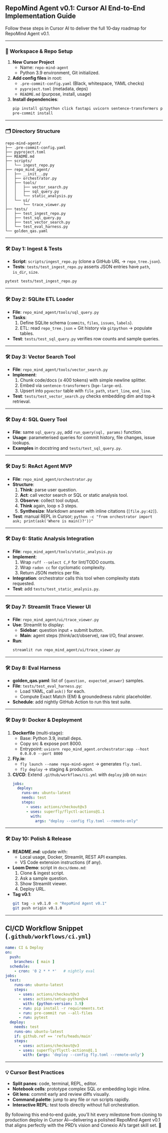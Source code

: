 ## RepoMind Agent v0.1: Cursor AI End‑to‑End Implementation Guide

Follow these steps in Cursor AI to deliver the full 10‑day roadmap for RepoMind Agent v0.1.

---

### 📁 Workspace & Repo Setup

1. **New Cursor Project**
   - Name: `repo-mind-agent`
   - Python 3.9 environment, Git initialized.
2. **Add config files** in root:
   - `.pre-commit-config.yaml` (Black, whitespace, YAML checks)
   - `pyproject.toml` (metadata, deps)
   - `README.md` (purpose, install, usage)
3. **Install dependencies**:
   ```bash
   pip install gitpython click fastapi uvicorn sentence-transformers pgvector ruff radon pytest
   pre-commit install
   ```

---

### 🗂 Directory Structure

```
repo-mind-agent/
├── .pre-commit-config.yaml
├── pyproject.toml
├── README.md
├── scripts/
│   └── ingest_repo.py
├── repo_mind_agent/
│   ├── __init__.py
│   ├── orchestrator.py
│   ├── tools/
│   │   ├── vector_search.py
│   │   ├── sql_query.py
│   │   └── static_analysis.py
│   └── ui/
│       └── trace_viewer.py
├── tests/
│   ├── test_ingest_repo.py
│   ├── test_sql_query.py
│   ├── test_vector_search.py
│   └── test_eval_harness.py
└── golden_qas.yaml
```

---

### 🛠 Day 1: Ingest & Tests

- **Script**: `scripts/ingest_repo.py` (clone a GitHub URL → `repo_tree.json`).
- **Tests**: `tests/test_ingest_repo.py` asserts JSON entries have `path`, `is_dir`, `size`.

```bash
pytest tests/test_ingest_repo.py
```

---

### 🛠 Day 2: SQLite ETL Loader

- **File**: `repo_mind_agent/tools/sql_query.py`
- **Tasks**:
  1. Define SQLite schema (`commits`, `files`, `issues`, `labels`).
  2. ETL: read `repo_tree.json` + Git history via `gitpython` → populate tables.
- **Test**: `tests/test_sql_query.py` verifies row counts and sample queries.

---

### 🛠 Day 3: Vector Search Tool

- **File**: `repo_mind_agent/tools/vector_search.py`
- **Implement**:
  1. Chunk code/docs (≤ 400 tokens) with simple newline splitter.
  2. Embed via `sentence-transformers` (`bge-large-en`).
  3. Upsert into `pgvector` table with `file_path`, `start_line`, `end_line`.
- **Test**: `tests/test_vector_search.py` checks embedding dim and top‑k retrieval.

---

### 🛠 Day 4: SQL Query Tool

- **File**: same `sql_query.py`, add `run_query(sql, params)` function.
- **Usage**: parameterised queries for commit history, file changes, issue lookups.
- **Examples** in docstring and `tests/test_sql_query.py`.

---

### 🛠 Day 5: ReAct Agent MVP

- **File**: `repo_mind_agent/orchestrator.py`
- **Structure**:
  1. **Think**: parse user question.
  2. **Act**: call vector search or SQL or static analysis tool.
  3. **Observe**: collect tool output.
  4. **Think** again, loop ≤ 3 steps.
  5. **Synthesize**: Markdown answer with inline citations (`[file.py:42]`).
- **Test**: manual REPL in Cursor; `python -c "from orchestrator import ask; print(ask('Where is main()?'))"`

---

### 🛠 Day 6: Static Analysis Integration

- **File**: `repo_mind_agent/tools/static_analysis.py`
- **Implement**:
  1. Wrap `ruff --select C,F` for lint/TODO counts.
  2. Wrap `radon cc` for cyclomatic complexity.
  3. Return JSON metrics per file.
- **Integration**: orchestrator calls this tool when complexity stats requested.
- **Test**: add `tests/test_static_analysis.py`.

---

### 🛠 Day 7: Streamlit Trace Viewer UI

- **File**: `repo_mind_agent/ui/trace_viewer.py`
- **Use**: Streamlit to display:
  - **Sidebar**: question input + submit button.
  - **Main**: agent steps (think/act/observe), raw I/O, final answer.
- **Run**:
  ```bash
  streamlit run repo_mind_agent/ui/trace_viewer.py
  ```

---

### 🛠 Day 8: Eval Harness

- **golden\_qas.yaml**: list of `{question, expected_answer}` samples.
- **File**: `tests/test_eval_harness.py`:
  - Load YAML, call `ask()` for each.
  - Compute Exact Match (EM) & groundedness rubric placeholder.
- **Schedule**: add nightly GitHub Action to run this test suite.

---

### 🛠 Day 9: Docker & Deployment

1. **Dockerfile** (multi‑stage):
   - Base: Python 3.9, install deps.
   - Copy src & expose port 8000.
   - Entrypoint: `uvicorn repo_mind_agent.orchestrator:app --host 0.0.0.0 --port 8000`
2. **Fly.io**:
   - `fly launch --name repo-mind-agent` → generates `fly.toml`.
   - `fly deploy` → staging & production.
3. **CI/CD**: Extend `.github/workflows/ci.yml` with `deploy` job on `main`:
   ```yaml
   jobs:
     deploy:
       runs-on: ubuntu-latest
       needs: test
       steps:
         - uses: actions/checkout@v3
         - uses: superfly/flyctl-actions@1.1
           with:
             args: "deploy --config fly.toml --remote-only"
   ```

---

### 🛠 Day 10: Polish & Release

- **README.md**: update with:
  - Local usage, Docker, Streamlit, REST API examples.
  - VS Code extension instructions (if any).
- **Loom Demo**: script in `docs/demo.md`:
  1. Clone & ingest script.
  2. Ask a sample question.
  3. Show Streamlit viewer.
  4. Deploy URL.
- **Tag v0.1**:
  ```bash
  git tag -a v0.1.0 -m "RepoMind Agent v0.1"
  git push origin v0.1.0
  ```

---

## CI/CD Workflow Snippet (`.github/workflows/ci.yml`)

```yaml
name: CI & Deploy
on:
  push:
    branches: [ main ]
  schedule:
    - cron: '0 2 * * *'   # nightly eval
jobs:
  test:
    runs-on: ubuntu-latest
    steps:
      - uses: actions/checkout@v3
      - uses: actions/setup-python@v4
        with: {python-version: 3.9}
      - run: pip install -r requirements.txt
      - run: pre-commit run --all-files
      - run: pytest
  deploy:
    needs: test
    runs-on: ubuntu-latest
    if: github.ref == 'refs/heads/main'
    steps:
      - uses: actions/checkout@v3
      - uses: superfly/flyctl-actions@1.1
        with: {args: 'deploy --config fly.toml --remote-only'}
```

---

### 💡 Cursor Best Practices

- **Split panes**: code, terminal, REPL, editor.
- **Notebook cells**: prototype complex SQL or embedding logic inline.
- **Git lens**: commit early and review diffs visually.
- **Command palette**: jump to any file or run scripts rapidly.
- **Interactive REPL**: test tools directly without full orchestration.

By following this end‑to‑end guide, you’ll hit every milestone from cloning to production deploy in Cursor AI—delivering a polished RepoMind Agent v0.1 that aligns perfectly with the PRD’s vision and Conexio AI’s target skill set. 🚀

